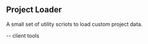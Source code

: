 Project Loader
--------------

A small set of utility scriots to load custom project data.

-- client tools
